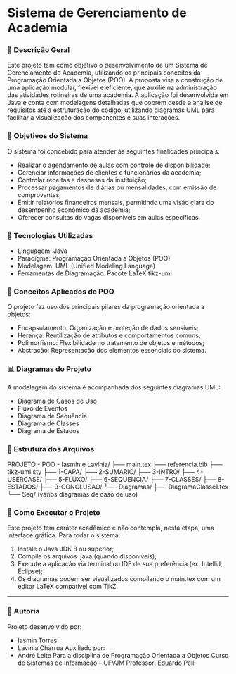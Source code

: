 # Sistema de Gerenciamento de Academia
### 📘 Descrição Geral
Este projeto tem como objetivo o desenvolvimento de um Sistema de Gerenciamento de Academia, utilizando os principais conceitos da Programação Orientada a Objetos (POO). A proposta visa a construção de uma aplicação modular, flexível e eficiente, que auxilie na administração das atividades rotineiras de uma academia.
A aplicação foi desenvolvida em Java e conta com modelagens detalhadas que cobrem desde a análise de requisitos até a estruturação do código, utilizando diagramas UML para facilitar a visualização dos componentes e suas interações.
### 🎯 Objetivos do Sistema
O sistema foi concebido para atender às seguintes finalidades principais:
- Realizar o agendamento de aulas com controle de disponibilidade;
- Gerenciar informações de clientes e funcionários da academia;
- Controlar receitas e despesas da instituição;
- Processar pagamentos de diárias ou mensalidades, com emissão de comprovantes;
- Emitir relatórios financeiros mensais, permitindo uma visão clara do desempenho econômico da academia;
- Oferecer consultas de vagas disponíveis em aulas específicas.
### 🧱 Tecnologias Utilizadas
- Linguagem: Java
- Paradigma: Programação Orientada a Objetos (POO)
- Modelagem: UML (Unified Modeling Language)
- Ferramentas de Diagramação: Pacote LaTeX tikz-uml
### 🧩 Conceitos Aplicados de POO
O projeto faz uso dos principais pilares da programação orientada a objetos:
- Encapsulamento: Organização e proteção de dados sensíveis;
- Herança: Reutilização de atributos e comportamentos comuns;
- Polimorfismo: Flexibilidade no tratamento de objetos e métodos;
- Abstração: Representação dos elementos essenciais do sistema.
### 📊 Diagramas do Projeto
A modelagem do sistema é acompanhada dos seguintes diagramas UML:
- Diagrama de Casos de Uso
- Fluxo de Eventos
- Diagrama de Sequência
- Diagrama de Classes
- Diagrama de Estados
### 📁 Estrutura dos Arquivos
PROJETO - POO - Iasmin e Lavínia/
├── main.tex
├── referencia.bib
├── tikz-uml.sty
├── 1-CAPA/
├── 2-SUMARIO/
├── 3-INTRO/
├── 4-USERCASE/
├── 5-FLUXO/
├── 6-SEQUENCIA/
├── 7-CLASSES/
├── 8-ESTADOS/
├── 9-CONCLUSAO/
└── Diagramas/
    ├── DiagramaClasse1.tex
    └── Seq/ (vários diagramas de caso de uso)
### 📌 Como Executar o Projeto
Este projeto tem caráter acadêmico e não contempla, nesta etapa, uma interface gráfica. Para rodar o sistema:
1. Instale o Java JDK 8 ou superior;
2. Compile os arquivos .java (quando disponíveis);
3. Execute a aplicação via terminal ou IDE de sua preferência (ex: IntelliJ, Eclipse);
4. Os diagramas podem ser visualizados compilando o main.tex com um editor LaTeX compatível com TikZ.

---
### 👥 Autoria
Projeto desenvolvido por:
- Iasmin Torres
- Lavínia Charrua
Auxiliado por:
- André Leite
Para a disciplina de Programação Orientada a Objetos
Curso de Sistemas de Informação – UFVJM
Professor: Eduardo Pelli
